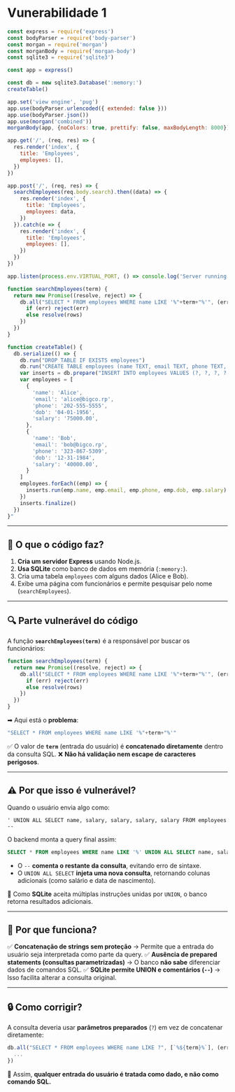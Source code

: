 # Vunerabilidade 1


```js
const express = require('express')
const bodyParser = require('body-parser')
const morgan = require('morgan')
const morganBody = require('morgan-body')
const sqlite3 = require('sqlite3')

const app = express()

const db = new sqlite3.Database(':memory:')
createTable()

app.set('view engine', 'pug')
app.use(bodyParser.urlencoded({ extended: false }))
app.use(bodyParser.json())
app.use(morgan('combined'))
morganBody(app, {noColors: true, prettify: false, maxBodyLength: 8000})

app.get('/', (req, res) => {
  res.render('index', {
    title: 'Employees',
    employees: [],
  })
})

app.post('/', (req, res) => {
  searchEmployees(req.body.search).then((data) => {
    res.render('index', {
      title: 'Employees',
      employees: data,
    })
  }).catch(e => {
    res.render('index', {
      title: 'Employees',
      employees: [],
    })
  })
})

app.listen(process.env.VIRTUAL_PORT, () => console.log('Server running...'))

function searchEmployees(term) {
  return new Promise((resolve, reject) => {
    db.all("SELECT * FROM employees WHERE name LIKE '%"+term+"%'", (err, rows) => {
      if (err) reject(err)
      else resolve(rows)
    })
  })
}

function createTable() {
  db.serialize(() => {
    db.run("DROP TABLE IF EXISTS employees")
    db.run("CREATE TABLE employees (name TEXT, email TEXT, phone TEXT, dob TEXT, salary NUMERIC)")
    var inserts = db.prepare("INSERT INTO employees VALUES (?, ?, ?, ?, ?)")
    var employees = [
      {
        'name': 'Alice',
        'email': 'alice@bigco.rp',
        'phone': '202-555-5555',
        'dob': '04-01-1956',
        'salary': '75000.00',
      },
      {
        'name': 'Bob',
        'email': 'bob@bigco.rp',
        'phone': '323-867-5309',
        'dob': '12-31-1984',
        'salary': '40000.00',
      }
    ]
    employees.forEach((emp) => {
      inserts.run(emp.name, emp.email, emp.phone, emp.dob, emp.salary)
    })
    inserts.finalize()
  })
}"
```
---

## 📌 **O que o código faz?**

1. **Cria um servidor Express** usando Node.js.
2. **Usa SQLite** como banco de dados em memória (`:memory:`).
3. Cria uma tabela `employees` com alguns dados (Alice e Bob).
4. Exibe uma página com funcionários e permite pesquisar pelo nome (`searchEmployees`).

---

## 🔍 **Parte vulnerável do código**

A função **`searchEmployees(term)`** é a responsável por buscar os funcionários:

```js
function searchEmployees(term) {
  return new Promise((resolve, reject) => {
    db.all("SELECT * FROM employees WHERE name LIKE '%"+term+"%'", (err, rows) => {
      if (err) reject(err)
      else resolve(rows)
    })
  })
}
```

➡ Aqui está o **problema**:

```js
"SELECT * FROM employees WHERE name LIKE '%"+term+"%'"
```

✅ O valor de **`term`** (entrada do usuário) é **concatenado diretamente** dentro da consulta SQL.
❌ **Não há validação nem escape de caracteres perigosos**.

---

## ⚠️ **Por que isso é vulnerável?**

Quando o usuário envia algo como:

```
' UNION ALL SELECT name, salary, salary, salary, salary FROM employees --
```

O backend monta a query final assim:

```sql
SELECT * FROM employees WHERE name LIKE '%' UNION ALL SELECT name, salary, salary, salary, salary FROM employees -- %'
```

* O `--` **comenta o restante da consulta**, evitando erro de sintaxe.
* O `UNION ALL SELECT` **injeta uma nova consulta**, retornando colunas adicionais (como salário e data de nascimento).

📌 Como **SQLite** aceita múltiplas instruções unidas por `UNION`, o banco retorna resultados adicionais.

---

## 🔑 **Por que funciona?**

✅ **Concatenação de strings sem proteção** → Permite que a entrada do usuário seja interpretada como parte da query.
✅ **Ausência de prepared statements (consultas parametrizadas)** → O banco **não sabe** diferenciar dados de comandos SQL.
✅ **SQLite permite UNION e comentários (`--`)** → Isso facilita alterar a consulta original.

---

## 🔒 **Como corrigir?**

A consulta deveria usar **parâmetros preparados** (`?`) em vez de concatenar diretamente:

```js
db.all("SELECT * FROM employees WHERE name LIKE ?", [`%${term}%`], (err, rows) => {
  ...
})
```

🔹 Assim, **qualquer entrada do usuário é tratada como dado, e não como comando SQL.**
